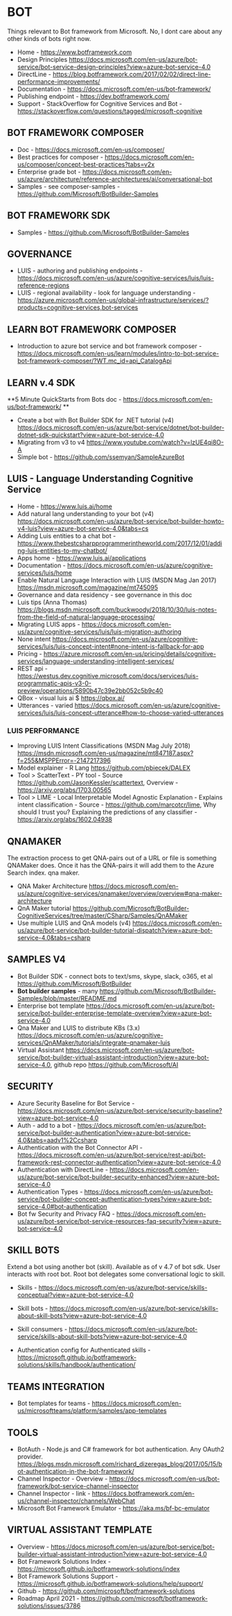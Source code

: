 # BOT

Things relevant to Bot framework from Microsoft.  No, I dont care about any other kinds of bots right now.

* Home - https://www.botframework.com
* Design Principles <https://docs.microsoft.com/en-us/azure/bot-service/bot-service-design-principles?view=azure-bot-service-4.0>
* DirectLine - https://blog.botframework.com/2017/02/02/direct-line-performance-improvements/
* Documentation - https://docs.microsoft.com/en-us/bot-framework/
* Publishing endpoint - https://dev.botframework.com/
* Support - StackOverflow for Cognitive Services and Bot - <https://stackoverflow.com/questions/tagged/microsoft-cognitive>

## BOT FRAMEWORK COMPOSER

* Doc - https://docs.microsoft.com/en-us/composer/
* Best practices for composer - https://docs.microsoft.com/en-us/composer/concept-best-practices?tabs=v2x
* Enterprise grade bot - https://docs.microsoft.com/en-us/azure/architecture/reference-architectures/ai/conversational-bot
* Samples - see composer-samples - https://github.com/Microsoft/BotBuilder-Samples

## BOT FRAMEWORK SDK

* Samples - https://github.com/Microsoft/BotBuilder-Samples

## GOVERNANCE

* LUIS - authoring and publishing endpoints - https://docs.microsoft.com/en-us/azure/cognitive-services/luis/luis-reference-regions 
* LUIS - regional availability - look for language understanding - https://azure.microsoft.com/en-us/global-infrastructure/services/?products=cognitive-services,bot-services  

## LEARN BOT FRAMEWORK COMPOSER

* Introduction to azure bot service and bot framework composer - https://docs.microsoft.com/en-us/learn/modules/intro-to-bot-service-bot-framework-composer/?WT.mc_id=api_CatalogApi

## LEARN v.4 SDK

**5 Minute QuickStarts from Bots doc - <https://docs.microsoft.com/en-us/bot-framework/> **
* Create a bot with Bot Builder SDK for .NET tutorial (v4) <https://docs.microsoft.com/en-us/azure/bot-service/dotnet/bot-builder-dotnet-sdk-quickstart?view=azure-bot-service-4.0>
* Migrating from v3 to v4 <https://www.youtube.com/watch?v=lzUE4qi8O-A>
* Simple bot - https://github.com/ssemyan/SampleAzureBot


## LUIS - Language Understanding Cognitive Service

* Home - <https://www.luis.ai/home>
* Add natural lang understanding to your bot (v4) <https://docs.microsoft.com/en-us/azure/bot-service/bot-builder-howto-v4-luis?view=azure-bot-service-4.0&tabs=cs>
* Adding Luis entities to a chat bot - https://www.thebestcsharpprogrammerintheworld.com/2017/12/01/adding-luis-entities-to-my-chatbot/
* Apps home - <https://www.luis.ai/applications>
* Documentation - <https://docs.microsoft.com/en-us/azure/cognitive-services/luis/home>
* Enable Natural Language Interaction with LUIS (MSDN Mag Jan 2017) <https://msdn.microsoft.com/magazine/mt745095>
* Governance and data residency - see governance in this doc
* Luis tips (Anna Thomas) <https://blogs.msdn.microsoft.com/buckwoody/2018/10/30/luis-notes-from-the-field-of-natural-language-processing/>
* Migrating LUIS apps - https://docs.microsoft.com/en-us/azure/cognitive-services/luis/luis-migration-authoring
* None intent <https://docs.microsoft.com/en-us/azure/cognitive-services/luis/luis-concept-intent#none-intent-is-fallback-for-app>
* Pricing - <https://azure.microsoft.com/en-us/pricing/details/cognitive-services/language-understanding-intelligent-services/>
* REST api - https://westus.dev.cognitive.microsoft.com/docs/services/luis-programmatic-apis-v3-0-preview/operations/5890b47c39e2bb052c5b9c40
* QBox - visual luis ai $ <https://qbox.ai/>
* Utterances - varied <https://docs.microsoft.com/en-us/azure/cognitive-services/luis/luis-concept-utterance#how-to-choose-varied-utterances>

### LUIS PERFORMANCE

* Improving LUIS Intent Classifications (MSDN Mag July 2018) <https://msdn.microsoft.com/en-us/magazine/mt847187.aspx?f=255&MSPPError=-2147217396>
* Model explainer - R Lang <https://github.com/pbiecek/DALEX>
* Tool > ScatterText - PY tool - Source <https://github.com/JasonKessler/scattertext>, Overview - <https://arxiv.org/abs/1703.00565>
* Tool > LIME - Local Interpretable Model Agnostic Explanation - Explains intent classification - Source - <https://github.com/marcotcr/lime>, 
Why should I trust you?  Explaining the predictions of any classifier - <https://arxiv.org/abs/1602.04938>

## QNAMAKER

The extraction process to get QNA-pairs out of a URL or file is something QNAMaker does. Once it has the QNA-pairs it will add them to the Azure Search index. qna maker.

* QNA Maker Architecture <https://docs.microsoft.com/en-us/azure/cognitive-services/qnamaker/overview/overview#qna-maker-architecture>
* QnA Maker tutorial <https://github.com/Microsoft/BotBuilder-CognitiveServices/tree/master/CSharp/Samples/QnAMaker>
* Use multiple LUIS and QnA models (v4) <https://docs.microsoft.com/en-us/azure/bot-service/bot-builder-tutorial-dispatch?view=azure-bot-service-4.0&tabs=csharp>

## SAMPLES V4

* Bot Builder SDK - connect bots to text/sms, skype, slack, o365, et al <https://github.com/Microsoft/BotBuilder>
* **Bot builder samples** - many <https://github.com/Microsoft/BotBuilder-Samples/blob/master/README.md>
* Enterprise bot template <https://docs.microsoft.com/en-us/azure/bot-service/bot-builder-enterprise-template-overview?view=azure-bot-service-4.0>
* Qna Maker and LUIS to distribute KBs (3.x) <https://docs.microsoft.com/en-us/azure/cognitive-services/QnAMaker/tutorials/integrate-qnamaker-luis>
* Virtual Assistant <https://docs.microsoft.com/en-us/azure/bot-service/bot-builder-virtual-assistant-introduction?view=azure-bot-service-4.0>, github repo <https://github.com/Microsoft/AI>

## SECURITY

* Azure Security Baseline for Bot Service - https://docs.microsoft.com/en-us/azure/bot-service/security-baseline?view=azure-bot-service-4.0
* Auth - add to a bot - https://docs.microsoft.com/en-us/azure/bot-service/bot-builder-authentication?view=azure-bot-service-4.0&tabs=aadv1%2Ccsharp
* Authentication with the Bot Connector API - https://docs.microsoft.com/en-us/azure/bot-service/rest-api/bot-framework-rest-connector-authentication?view=azure-bot-service-4.0 
* Authentication with DirectLine - https://docs.microsoft.com/en-us/azure/bot-service/bot-builder-security-enhanced?view=azure-bot-service-4.0
* Authentication Types - https://docs.microsoft.com/en-us/azure/bot-service/bot-builder-concept-authentication-types?view=azure-bot-service-4.0#bot-authentication
* Bot fw Security and Privacy FAQ - https://docs.microsoft.com/en-us/azure/bot-service/bot-service-resources-faq-security?view=azure-bot-service-4.0

## SKILL BOTS

Extend a bot using another bot (skill).  Available as of v 4.7 of bot sdk.  User interacts with root bot.  Root bot delegates some conversational logic to skill.

* Skills - https://docs.microsoft.com/en-us/azure/bot-service/skills-conceptual?view=azure-bot-service-4.0 
* Skill bots - https://docs.microsoft.com/en-us/azure/bot-service/skills-about-skill-bots?view=azure-bot-service-4.0
* Skill consumers - https://docs.microsoft.com/en-us/azure/bot-service/skills-about-skill-bots?view=azure-bot-service-4.0

* Authentication config for Authenticated skills - https://microsoft.github.io/botframework-solutions/skills/handbook/authentication/

## TEAMS INTEGRATION

* Bot templates for teams - https://docs.microsoft.com/en-us/microsoftteams/platform/samples/app-templates

## TOOLS

* BotAuth - Node.js and C# framework for  bot authentication.  Any OAuth2 provider.  https://blogs.msdn.microsoft.com/richard_dizeregas_blog/2017/05/15/bot-authentication-in-the-bot-framework/
* Channel Inspector - Overview - https://docs.microsoft.com/en-us/bot-framework/bot-service-channel-inspector 
* Channel Inspector - link - https://docs.botframework.com/en-us/channel-inspector/channels/WebChat
* Microsoft Bot Framework Emulator - https://aka.ms/bf-bc-emulator 

## VIRTUAL ASSISTANT TEMPLATE

* Overview - https://docs.microsoft.com/en-us/azure/bot-service/bot-builder-virtual-assistant-introduction?view=azure-bot-service-4.0
* Bot Framework Solutions Index - https://microsoft.github.io/botframework-solutions/index
* Bot Framework Solutions Support - https://microsoft.github.io/botframework-solutions/help/support/
* Github - https://github.com/microsoft/botframework-solutions
* Roadmap April 2021 - https://github.com/microsoft/botframework-solutions/issues/3786
